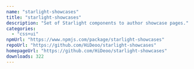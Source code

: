 ```yaml
---
name: "starlight-showcases"
title: "starlight-showcases"
description: "Set of Starlight components to author showcase pages."
categories:
  - "css+ui"
npmUrl: "https://www.npmjs.com/package/starlight-showcases"
repoUrl: "https://github.com/HiDeoo/starlight-showcases"
homepageUrl: "https://github.com/HiDeoo/starlight-showcases"
downloads: 322
---
```

